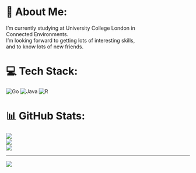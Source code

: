 # 💫 About Me:
I’m currently studying at University College London in <br>Connected Environments.<br>I’m looking forward to getting lots of interesting skills,<br>and to know lots of new friends.<br>


# 💻 Tech Stack:
![Go](https://img.shields.io/badge/go-%2300ADD8.svg?style=for-the-badge&logo=go&logoColor=white) ![Java](https://img.shields.io/badge/java-%23ED8B00.svg?style=for-the-badge&logo=openjdk&logoColor=white) ![R](https://img.shields.io/badge/r-%23276DC3.svg?style=for-the-badge&logo=r&logoColor=white)
# 📊 GitHub Stats:
![](https://github-readme-stats.vercel.app/api?username=ax21078&theme=dark&hide_border=false&include_all_commits=false&count_private=false)<br/>
![](https://github-readme-streak-stats.herokuapp.com/?user=ax21078&theme=dark&hide_border=false)<br/>
![](https://github-readme-stats.vercel.app/api/top-langs/?username=ax21078&theme=dark&hide_border=false&include_all_commits=false&count_private=false&layout=compact)

---
[![](https://visitcount.itsvg.in/api?id=ax21078&icon=0&color=0)](https://visitcount.itsvg.in)

<!-- Proudly created with GPRM ( https://gprm.itsvg.in ) -->

